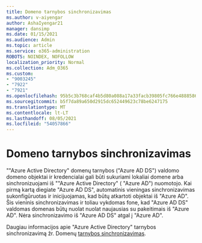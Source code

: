 ```yaml
---
title: Domeno tarnybos sinchronizavimas
ms.author: v-aiyengar
author: AshaIyengar21
manager: dansimp
ms.date: 01/15/2021
ms.audience: Admin
ms.topic: article
ms.service: o365-administration
ROBOTS: NOINDEX, NOFOLLOW
localization_priority: Normal
ms.collection: Adm_O365
ms.custom:
- "9003245"
- "7922"
- "7921"
ms.openlocfilehash: 95b5c3b768caf4b5d80a088a17a33facb39805fc766e4888586ae052d91681e3
ms.sourcegitcommit: b5f7da89a650d2915dc652449623c78be6247175
ms.translationtype: MT
ms.contentlocale: lt-LT
ms.lasthandoff: 08/05/2021
ms.locfileid: "54057866"
---
```

# <a name="domain-service-synchronization"></a>Domeno tarnybos sinchronizavimas

""Azure Active Directory" domenų tarnybos ("Azure AD DS") valdomo domeno objektai ir kredencialai gali būti sukuriami lokaliai domene arba sinchronizuojami iš ""Azure Active Directory" ( "Azure AD") nuomotojo. Kai pirmą kartą diegiate "Azure AD DS", automatinis vieningas sinchronizavimas sukonfigūruotas ir inicijuojamas, kad būtų atkartoti objektai iš "Azure AD". Šis vieninis sinchronizavimas ir toliau vykdomas fone, kad "Azure AD DS" valdomas domenas būtų nuolat nuolat naujausias su pakeitimais iš "Azure AD". Nėra sinchronizavimo iš "Azure AD DS" atgal į "Azure AD".

Daugiau informacijos apie "Azure Active Directory" tarnybos sinchronizavimą žr. Domenų [tarnybos sinchronizavimas](https://docs.microsoft.com/azure/active-directory-domain-services/synchronization). 
